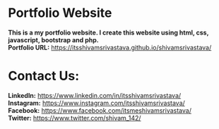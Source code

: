 # Portfolio Website

**This is a my portfolio website. I create this website using html, css, javascript, bootstrap and php.** 
<br> 
**Portfolio URL:** https://itsshivamsrivastava.github.io/shivamsrivastava/

# Contact Us:
**LinkedIn:** https://www.linkedin.com/in/itsshivamsrivastava/
<br>
**Instagram:** https://www.instagram.com/itsshivamsrivastava/
<br>
**Facebook:** https://www.facebook.com/itsmeshivamsrivastava/
<br>
**Twitter:** https://www.twitter.com/shivam_142/
